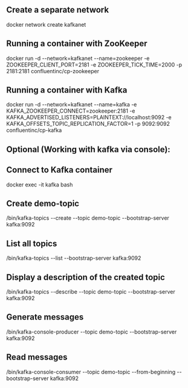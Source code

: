 
## Create a separate network

docker network create kafkanet

## Running a container with ZooKeeper
docker run -d --network=kafkanet --name=zookeeper -e ZOOKEEPER_CLIENT_PORT=2181 -e ZOOKEEPER_TICK_TIME=2000 -p 2181:2181 confluentinc/cp-zookeeper

## Running a container with Kafka
docker run -d --network=kafkanet --name=kafka -e KAFKA_ZOOKEEPER_CONNECT=zookeeper:2181 -e KAFKA_ADVERTISED_LISTENERS=PLAINTEXT://localhost:9092 -e KAFKA_OFFSETS_TOPIC_REPLICATION_FACTOR=1 -p 9092:9092 confluentinc/cp-kafka

## Optional (Working with kafka via console):

## Connect to Kafka container
docker exec -it kafka bash

## Create demo-topic
/bin/kafka-topics --create --topic demo-topic --bootstrap-server kafka:9092

## List all topics
/bin/kafka-topics --list --bootstrap-server kafka:9092

## Display a description of the created topic
/bin/kafka-topics --describe --topic demo-topic --bootstrap-server kafka:9092

## Generate messages
/bin/kafka-console-producer --topic demo-topic --bootstrap-server kafka:9092

## Read messages
/bin/kafka-console-consumer --topic demo-topic --from-beginning --bootstrap-server kafka:9092







